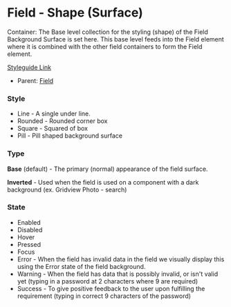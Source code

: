 # Field - Shape (Surface)

Container: The Base level collection for the styling (shape) of the Field Background Surface is set here. This base level feeds into the Field element where it is combined with the other field containers to form the Field element.

[Styleguide Link](https://zpl.io/ag18MJ9)

- Parent: [Field](https://github.com/able-app/docs/blob/78b7d0a469492d69eba8f33ae838468642242f52/controls/%CE%B5%20elements/field/field.md)

### Style

- Line - A single under line.
- Rounded - Rounded corner box
- Square - Squared of box
- Pill - Pill shaped background surface

### Type

**Base** (default) - The primary (normal) appearance of the field surface.

**Inverted** - Used when the field is used on a component with a dark background (ex. Gridview Photo - search)

### State

- Enabled
- Disabled
- Hover
- Pressed
- Focus
- Error - When the field has invalid data in the field we visually display this using the Error state of the field background.
- Warning - When the field has data that is possibly invalid, or isn't valid yet (typing in a password at 2 characters where 9 are required)
- Success - To give positive feedback to the user upon fulfilling the requirement (typing in correct 9 characters of the password)